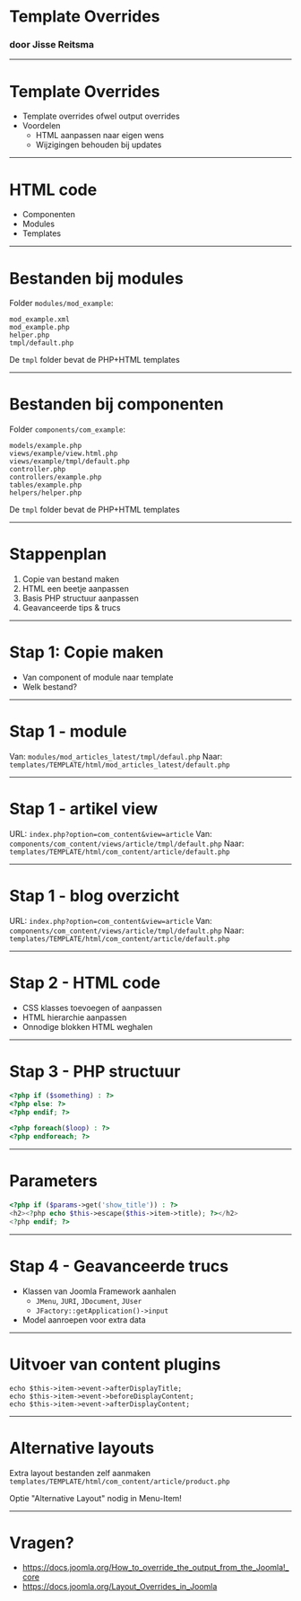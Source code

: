 # Template Overrides
### door Jisse Reitsma

---
# Template Overrides
- Template overrides ofwel output overrides
- Voordelen
	* HTML aanpassen naar eigen wens
	* Wijzigingen behouden bij updates

---
# HTML code
* Componenten
* Modules
* Templates

---
# Bestanden bij modules
Folder `modules/mod_example`:
```
mod_example.xml
mod_example.php
helper.php
tmpl/default.php
```
De `tmpl` folder bevat de PHP+HTML templates

---
# Bestanden bij componenten
Folder `components/com_example`:
```
models/example.php
views/example/view.html.php
views/example/tmpl/default.php
controller.php
controllers/example.php
tables/example.php
helpers/helper.php
```
De `tmpl` folder bevat de PHP+HTML templates

---
# Stappenplan
1. Copie van bestand maken
2. HTML een beetje aanpassen
3. Basis PHP structuur aanpassen
4. Geavanceerde tips & trucs

---
# Stap 1: Copie maken
* Van component of module naar template
* Welk bestand?

---
# Stap 1 - module
Van:
`modules/mod_articles_latest/tmpl/defaul.php`
Naar: 
`templates/TEMPLATE/html/mod_articles_latest/default.php`

---
# Stap 1 - artikel view
URL:
`index.php?option=com_content&view=article`
Van: 
`components/com_content/views/article/tmpl/default.php`
Naar:
`templates/TEMPLATE/html/com_content/article/default.php`

---
# Stap 1 - blog overzicht
URL:
`index.php?option=com_content&view=article`
Van: 
`components/com_content/views/article/tmpl/default.php`
Naar:
`templates/TEMPLATE/html/com_content/article/default.php`

---
# Stap 2 - HTML code
* CSS klasses toevoegen of aanpassen
* HTML hierarchie aanpassen
* Onnodige blokken HTML weghalen

---
# Stap 3 - PHP structuur
```php
<?php if ($something) : ?>
<?php else: ?>
<?php endif; ?>
```
```php
<?php foreach($loop) : ?>
<?php endforeach; ?>
```

---
# Parameters
```php
<?php if ($params->get('show_title')) : ?>
<h2><?php echo $this->escape($this->item->title); ?></h2>
<?php endif; ?>
```

---
# Stap 4 - Geavanceerde trucs
* Klassen van Joomla Framework aanhalen
	* `JMenu`, `JURI`, `JDocument`, `JUser`
	* `JFactory::getApplication()->input`
* Model aanroepen voor extra data

---
# Uitvoer van content plugins
```
echo $this->item->event->afterDisplayTitle;
echo $this->item->event->beforeDisplayContent;
echo $this->item->event->afterDisplayContent;
```

---
# Alternative layouts
Extra layout bestanden zelf aanmaken
`templates/TEMPLATE/html/com_content/article/product.php`

Optie "Alternative Layout" nodig in Menu-Item!

---
# Vragen?
* https://docs.joomla.org/How_to_override_the_output_from_the_Joomla!_core
* https://docs.joomla.org/Layout_Overrides_in_Joomla
